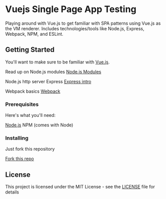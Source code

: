 # Vuejs Single Page App Testing

Playing around with Vue.js to get familiar with SPA patterns using Vue.js as the VM renderer. Includes technologies/tools like Node.js, Express, Webpack, NPM, and ESLint. 

## Getting Started

You'll want to make sure to be familiar with [Vue.js](https://vuejs.org/).

Read up on Node.js modules [Node.js Modules](https://nodejs.org/api/modules.html)

Node.js http server Express [Express intro](https://developer.mozilla.org/en-US/docs/Learn/Server-side/Express_Nodejs/Introduction)

Webpack basics [Webpack](https://webpack.js.org/)

### Prerequisites

Here's what you'll need:

[Node.js](https://nodejs.org/en/)
NPM (comes with Node)

### Installing

Just fork this repository

[Fork this repo](https://github.com/mattcc82/vue_spa/fork)

## License

This project is licensed under the MIT License - see the [LICENSE](LICENSE) file for details

